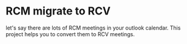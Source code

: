 # RCM migrate to RCV

let's say there are lots of RCM meetings in your outlook calendar. This project helps you to convert them to RCV meetings.
